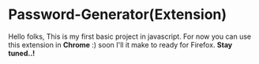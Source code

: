 # Password-Generator(Extension)

Hello folks, 
This is my first basic project in javascript. For now you can use this extension in ****Chrome**** :) soon
 I'll it make to ready for Firefox.  ****Stay tuned..!****
